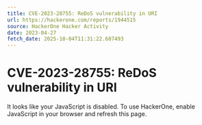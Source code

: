 ```yaml
---
title: CVE-2023-28755: ReDoS vulnerability in URI
url: https://hackerone.com/reports/1944515
source: HackerOne Hacker Activity
date: 2023-04-27
fetch_date: 2025-10-04T11:31:22.607493
---
```


# CVE-2023-28755: ReDoS vulnerability in URI

It looks like your JavaScript is disabled. To use HackerOne, enable JavaScript in your browser and refresh this page.